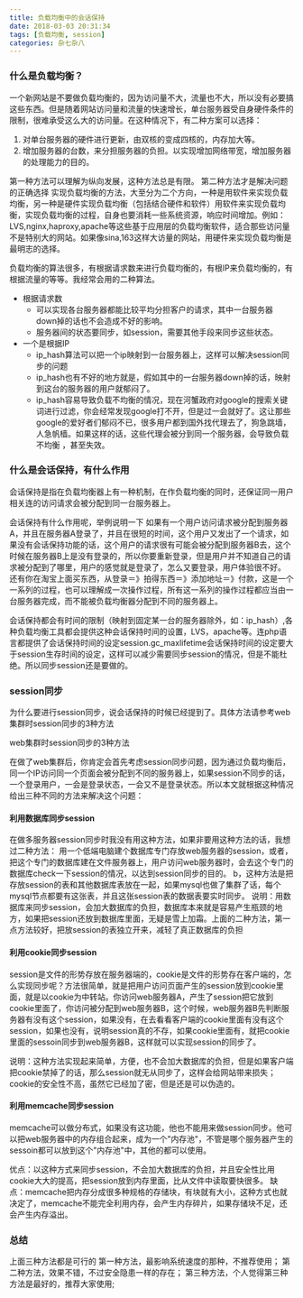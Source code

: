 ```yaml
---
title: 负载均衡中的会话保持
date: 2018-03-03 20:31:34
tags: [负载均衡, session]
categories: 杂七杂八
---
```

### 什么是负载均衡？
一个新网站是不要做负载均衡的，因为访问量不大，流量也不大，所以没有必要搞这些东西。但是随着网站访问量和流量的快速增长，单台服务器受自身硬件条件的限制，很难承受这么大的访问量。在这种情况下，有二种方案可以选择： 
1. 对单台服务器的硬件进行更新，由双核的变成四核的，内存加大等。 
2. 增加服务器的台数，来分担服务器的负担。以实现增加网络带宽，增加服务器的处理能力的目的。

<!-- more -->

第一种方法可以理解为纵向发展，这种方法总是有限。 
第二种方法才是解决问题的正确选择 
实现负载均衡的方法，大至分为二个方向，一种是用软件来实现负载均衡，另一种是硬件实现负载均衡（包括结合硬件和软件）用软件来实现负载均衡，实现负载均衡的过程，自身也要消耗一些系统资源，响应时间增加。例如：LVS,nginx,haproxy,apache等这些基于应用层的负载均衡软件，适合那些访问量不是特别大的网站。如果像sina,163这样大访量的网站，用硬件来实现负载均衡是最明志的选择。

负载均衡的算法很多，有根据请求数来进行负载均衡的，有根IP来负载均衡的，有根据流量的等等。我经常会用的二种算法。

+ 根据请求数 
  + 可以实现各台服务器都能比较平均分担客户的请求，其中一台服务器down掉的话也不会造成不好的影响。 
  + 服务器间的状态要同步，如session，需要其他手段来同步这些状态。
+ 一个是根据IP 
  + ip_hash算法可以把一个ip映射到一台服务器上，这样可以解决session同步的问题 
  + ip_hash也有不好的地方就是，假如其中的一台服务器down掉的话，映射到这台的服务器的用户就郁闷了。 
  + ip_hash容易导致负载不均衡的情况，现在河蟹政府对google的搜索关键词进行过滤，你会经常发现google打不开，但是过一会就好了。这让那些google的爱好者们郁闷不已，很多用户都到国外找代理去了，狗急跳墙，人急帆樯。如果这样的话，这些代理会被分到同一个服务器，会导致负载不均衡 ，甚至失效。

### 什么是会话保持，有什么作用
会话保持是指在负载均衡器上有一种机制，在作负载均衡的同时，还保证同一用户相关连的访问请求会被分配到同一台服务器上。

会话保持有什么作用呢，举例说明一下 
如果有一个用户访问请求被分配到服务器A，并且在服务器A登录了，并且在很短的时间，这个用户又发出了一个请求，如果没有会话保持功能的话，这个用户的请求很有可能会被分配到服务器B去，这个时候在服务器B上是没有登录的，所以你要重新登录，但是用户并不知道自己的请求被分配到了哪里，用户的感觉就是登录了，怎么又要登录，用户体验很不好。 
还有你在淘宝上面买东西，从登录＝》拍得东西＝》添加地址＝》付款，这是一个一系列的过程，也可以理解成一次操作过程，所有这一系列的操作过程都应当由一台服务器完成，而不能被负载均衡器分配到不同的服务器上。

会话保持都会有时间的限制（映射到固定某一台的服务器除外，如：ip_hash）,各种负载均衡工具都会提供这种会话保持时间的设置，LVS，apache等。连php语言都提供了会话保持时间的设定session.gc_maxlifetime会话保持时间的设定要大于session生存时间的设定，这样可以减少需要同步session的情况，但是不能杜绝。所以同步session还是要做的。

### session同步
为什么要进行session同步，说会话保持的时候已经提到了。具体方法请参考web集群时session同步的3种方法

web集群时session同步的3种方法

在做了web集群后，你肯定会首先考虑session同步问题，因为通过负载均衡后，同一个IP访问同一个页面会被分配到不同的服务器上，如果session不同步的话，一个登录用户，一会是登录状态，一会又不是登录状态。所以本文就根据这种情况给出三种不同的方法来解决这个问题： 
#### **利用数据库同步session** 
在做多服务器session同步时我没有用这种方法，如果非要用这种方法的话，我想过二种方法： 
 用一个低端电脑建个数据库专门存放web服务器的session，或者，把这个专门的数据库建在文件服务器上，用户访问web服务器时，会去这个专门的数据库check一下session的情况，以达到session同步的目的。 
b，这种方法是把存放session的表和其他数据库表放在一起，如果mysql也做了集群了话，每个mysql节点都要有这张表，并且这张session表的数据表要实时同步。 
说明：用数据库来同步session，会加大数据库的负担，数据库本来就是容易产生瓶颈的地方，如果把session还放到数据库里面，无疑是雪上加霜。上面的二种方法，第一点方法较好，把放session的表独立开来，减轻了真正数据库的负担

#### **利用cookie同步session** 
session是文件的形势存放在服务器端的，cookie是文件的形势存在客户端的，怎么实现同步呢？方法很简单，就是把用户访问页面产生的session放到cookie里面，就是以cookie为中转站。你访问web服务器A，产生了session把它放到cookie里面了，你访问被分配到web服务器B，这个时候，web服务器B先判断服务器有没有这个session，如果没有，在去看看客户端的cookie里面有没有这个session，如果也没有，说明session真的不存，如果cookie里面有，就把cookie里面的sessoin同步到web服务器B，这样就可以实现session的同步了。

说明：这种方法实现起来简单，方便，也不会加大数据库的负担，但是如果客户端把cookie禁掉了的话，那么session就无从同步了，这样会给网站带来损失；cookie的安全性不高，虽然它已经加了密，但是还是可以伪造的。

#### **利用memcache同步session** 
memcache可以做分布式，如果没有这功能，他也不能用来做session同步。他可以把web服务器中的内存组合起来，成为一个"内存池"，不管是哪个服务器产生的sessoin都可以放到这个"内存池"中，其他的都可以使用。

优点：以这种方式来同步session，不会加大数据库的负担，并且安全性比用cookie大大的提高，把session放到内存里面，比从文件中读取要快很多。 
缺点：memcache把内存分成很多种规格的存储块，有块就有大小，这种方式也就决定了，memcache不能完全利用内存，会产生内存碎片，如果存储块不足，还会产生内存溢出。

### 总结
上面三种方法都是可行的 
第一种方法，最影响系统速度的那种，不推荐使用； 
第二种方法，效果不错，不过安全隐患一样的存在； 
第三种方法，个人觉得第三种方法是最好的，推荐大家使用;

